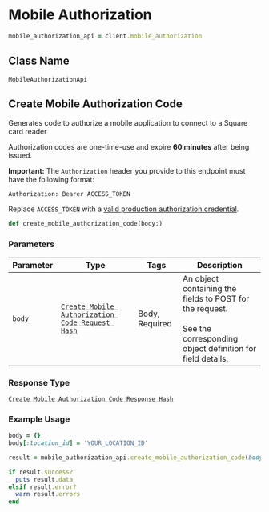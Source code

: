 # Mobile Authorization

```ruby
mobile_authorization_api = client.mobile_authorization
```

## Class Name

`MobileAuthorizationApi`

## Create Mobile Authorization Code

Generates code to authorize a mobile application to connect to a Square card reader

Authorization codes are one-time-use and expire __60 minutes__ after being issued.

__Important:__ The `Authorization` header you provide to this endpoint must have the following format:

```
Authorization: Bearer ACCESS_TOKEN
```

Replace `ACCESS_TOKEN` with a [valid production authorization credential](https://developer.squareup.com/docs/get-started#step-4-understand-the-different-application-credentials).

```ruby
def create_mobile_authorization_code(body:)
```

### Parameters

| Parameter | Type | Tags | Description |
|  --- | --- | --- | --- |
| `body` | [`Create Mobile Authorization Code Request Hash`](/doc/models/create-mobile-authorization-code-request.md) | Body, Required | An object containing the fields to POST for the request.<br><br>See the corresponding object definition for field details. |

### Response Type

[`Create Mobile Authorization Code Response Hash`](/doc/models/create-mobile-authorization-code-response.md)

### Example Usage

```ruby
body = {}
body[:location_id] = 'YOUR_LOCATION_ID'

result = mobile_authorization_api.create_mobile_authorization_code(body: body)

if result.success?
  puts result.data
elsif result.error?
  warn result.errors
end
```

